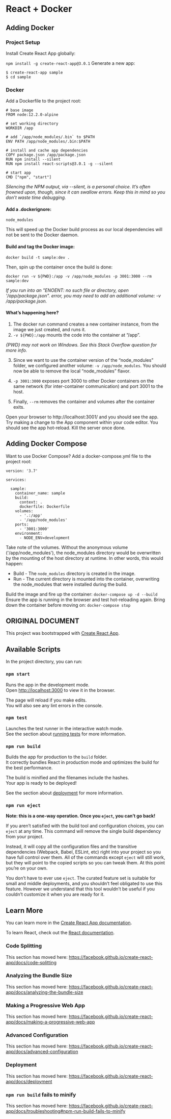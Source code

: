 # React + Docker

## Adding Docker
### Project Setup
Install Create React App globally:

`npm install -g create-react-app@3.0.1`
Generate a new app:
```
$ create-react-app sample
$ cd sample
```
### Docker
Add a Dockerfile to the project root:
```
# base image
FROM node:12.2.0-alpine

# set working directory
WORKDIR /app

# add `/app/node_modules/.bin` to $PATH
ENV PATH /app/node_modules/.bin:$PATH

# install and cache app dependencies
COPY package.json /app/package.json
RUN npm install --silent
RUN npm install react-scripts@3.0.1 -g --silent

# start app
CMD ["npm", "start"]
```

*Silencing the NPM output, via --silent, is a personal choice. It’s often frowned upon, though, since it can swallow errors. Keep this in mind so you don’t waste time debugging.*

#### Add a .dockerignore:
`node_modules`

This will speed up the Docker build process as our local dependencies will not be sent to the Docker daemon.

#### Build and tag the Docker image:

`docker build -t sample:dev .`

Then, spin up the container once the build is done:

`docker run -v ${PWD}:/app -v /app/node_modules -p 3001:3000 --rm sample:dev`

*If you run into an "ENOENT: no such file or directory, open '/app/package.json". error, you may need to add an additional volume: -v /app/package.json.*

#### What’s happening here?

1. The docker run command creates a new container instance, from the image we just created, and runs it.
2. `-v ${PWD}:/app` mounts the code into the container at “/app”.

*{PWD} may not work on Windows. See this Stack Overflow question for more info.*

3. Since we want to use the container version of the “node_modules” folder, we configured another volume: `-v /app/node_modules`. You should now be able to remove the local “node_modules” flavor.
4. `-p 3001:3000` exposes port 3000 to other Docker containers on the same network (for inter-container communication) and port 3001 to the host.

5. Finally, `--rm` removes the container and volumes after the container exits.

Open your browser to http://localhost:3001/ and you should see the app. Try making a change to the App component within your code editor. You should see the app hot-reload. Kill the server once done.

## Adding Docker Compose
Want to use Docker Compose? Add a docker-compose.yml file to the project root:
```
version: '3.7'

services:

  sample:
    container_name: sample
    build:
      context: .
      dockerfile: Dockerfile
    volumes:
      - '.:/app'
      - '/app/node_modules'
    ports:
      - '3001:3000'
    environment:
      - NODE_ENV=development
```
Take note of the volumes. Without the anonymous volume ('/app/node_modules'), the node_modules directory would be overwritten by the mounting of the host directory at runtime. In other words, this would happen:

   * Build - The `node_modules` directory is created in the image.
   * Run - The current directory is mounted into the container, overwriting the node_modules that were installed during the build.

Build the image and fire up the container:
`docker-compose up -d --build`
Ensure the app is running in the browser and test hot-reloading again. Bring down the container before moving on:
`docker-compose stop`

## ORIGINAL DOCUMENT

This project was bootstrapped with [Create React App](https://github.com/facebook/create-react-app).

## Available Scripts

In the project directory, you can run:

### `npm start`

Runs the app in the development mode.<br>
Open [http://localhost:3000](http://localhost:3000) to view it in the browser.

The page will reload if you make edits.<br>
You will also see any lint errors in the console.

### `npm test`

Launches the test runner in the interactive watch mode.<br>
See the section about [running tests](https://facebook.github.io/create-react-app/docs/running-tests) for more information.

### `npm run build`

Builds the app for production to the `build` folder.<br>
It correctly bundles React in production mode and optimizes the build for the best performance.

The build is minified and the filenames include the hashes.<br>
Your app is ready to be deployed!

See the section about [deployment](https://facebook.github.io/create-react-app/docs/deployment) for more information.

### `npm run eject`

**Note: this is a one-way operation. Once you `eject`, you can’t go back!**

If you aren’t satisfied with the build tool and configuration choices, you can `eject` at any time. This command will remove the single build dependency from your project.

Instead, it will copy all the configuration files and the transitive dependencies (Webpack, Babel, ESLint, etc) right into your project so you have full control over them. All of the commands except `eject` will still work, but they will point to the copied scripts so you can tweak them. At this point you’re on your own.

You don’t have to ever use `eject`. The curated feature set is suitable for small and middle deployments, and you shouldn’t feel obligated to use this feature. However we understand that this tool wouldn’t be useful if you couldn’t customize it when you are ready for it.

## Learn More

You can learn more in the [Create React App documentation](https://facebook.github.io/create-react-app/docs/getting-started).

To learn React, check out the [React documentation](https://reactjs.org/).

### Code Splitting

This section has moved here: https://facebook.github.io/create-react-app/docs/code-splitting

### Analyzing the Bundle Size

This section has moved here: https://facebook.github.io/create-react-app/docs/analyzing-the-bundle-size

### Making a Progressive Web App

This section has moved here: https://facebook.github.io/create-react-app/docs/making-a-progressive-web-app

### Advanced Configuration

This section has moved here: https://facebook.github.io/create-react-app/docs/advanced-configuration

### Deployment

This section has moved here: https://facebook.github.io/create-react-app/docs/deployment

### `npm run build` fails to minify

This section has moved here: https://facebook.github.io/create-react-app/docs/troubleshooting#npm-run-build-fails-to-minify
